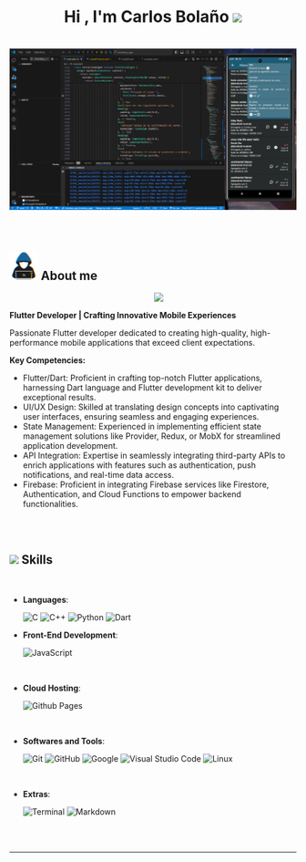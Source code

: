 <h1 align="center"><b>Hi , I'm Carlos Bolaño </b><img src="https://media.giphy.com/media/hvRJCLFzcasrR4ia7z/giphy.gif" width="35"></h1>

<h1 align="center">
  <img src="https://github.com/Carlosbolanorua/Carlosbolanorua/blob/main/imagen_2024-05-06_134409876.png" 
    alt="Code" width="800"/>
</h1>
<br>



	
## <picture><img src = "https://github.com/0xAbdulKhalid/0xAbdulKhalid/raw/main/assets/mdImages/about_me.gif" width = 50px></picture> **About me**

<picture> <img align="right" src="https://github.com/7oSkaaa/7oSkaaa/blob/main/Images/Right_Side.gif?raw=true" width = 250px></picture>


<br>

**Flutter Developer | Crafting Innovative Mobile Experiences**

Passionate Flutter developer dedicated to creating high-quality, high-performance mobile applications that exceed client expectations.

**Key Competencies:**

- Flutter/Dart: Proficient in crafting top-notch Flutter applications, harnessing Dart language and Flutter development kit to deliver exceptional results.
- UI/UX Design: Skilled at translating design concepts into captivating user interfaces, ensuring seamless and engaging experiences.
- State Management: Experienced in implementing efficient state management solutions like Provider, Redux, or MobX for streamlined application development.
- API Integration: Expertise in seamlessly integrating third-party APIs to enrich applications with features such as authentication, push notifications, and real-time data access.
- Firebase: Proficient in integrating Firebase services like Firestore, Authentication, and Cloud Functions to empower backend functionalities.

<br><br>


## <img src="https://media2.giphy.com/media/QssGEmpkyEOhBCb7e1/giphy.gif?cid=ecf05e47a0n3gi1bfqntqmob8g9aid1oyj2wr3ds3mg700bl&rid=giphy.gif" width ="25"><b> Skills</b>
<br>

<p align="center">

- **Languages**:


    ![C](https://img.shields.io/badge/C%20-%232370ED.svg?style=for-the-badge&logo=c&logoColor=white)
    ![C++](https://img.shields.io/badge/C++%20-%2300599C.svg?style=for-the-badge&logo=c%2B%2B&logoColor=white)
    ![Python](https://img.shields.io/badge/Python%20-%2314354C.svg?style=for-the-badge&logo=python&logoColor=white)
    ![Dart](https://img.shields.io/badge/Dart%20-%231435FC.svg?style=for-the-badge&logo=dart&logoColor=white)
    
    
- **Front-End Development**:

     ![JavaScript](https://img.shields.io/badge/JavaScript%20-%23F7DF1E.svg?style=for-the-badge&logo=javascript&logoColor=black)

<br>

- **Cloud Hosting**:

    ![Github Pages](https://img.shields.io/badge/GitHub%20Pages-%23327FC7.svg?style=for-the-badge&logo=github&logoColor=white)
    
<br>

- **Softwares and Tools**:

    ![Git](https://img.shields.io/badge/git-%23F05033.svg?style=for-the-badge&logo=git&logoColor=white)
    ![GitHub](https://img.shields.io/badge/github-%23121011.svg?style=for-the-badge&logo=github&logoColor=white)
    ![Google](https://img.shields.io/badge/google-%234285F4.svg?style=for-the-badge&logo=google&logoColor=white)
    ![Visual Studio Code](https://img.shields.io/badge/Visual%20Studio%20Code-0078d7.svg?style=for-the-badge&logo=visual-studio-code&logoColor=white)
    ![Linux](https://img.shields.io/badge/Linux-FCC624?style=for-the-badge&logo=linux&logoColor=black) 

<br>

- **Extras**:

    ![Terminal](https://img.shields.io/badge/Terminal-%23054020?style=for-the-badge&logo=gnu-bash&logoColor=white)
    ![Markdown](https://img.shields.io/badge/markdown-%23000000.svg?style=for-the-badge&logo=markdown&logoColor=white)   


</p>

<br>
<br>

-----

